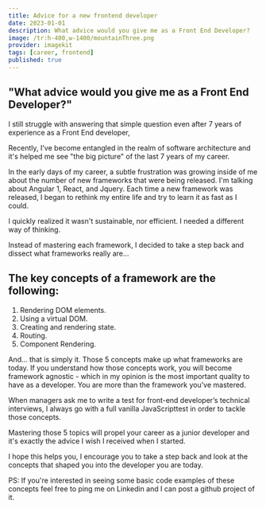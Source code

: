```yaml
---
title: Advice for a new frontend developer
date: 2023-01-01
description: What advice would you give me as a Front End Developer?
image: /tr:h-400,w-1400/mountainThree.png
provider: imagekit
tags: [career, frontend]
published: true
---
```


## "What advice would you give me as a Front End Developer?"

I still struggle with answering that simple question even after 7 years of experience as a Front End developer,

Recently, I've become entangled in the realm of software architecture and it's helped me see "the big picture" of the last 7 years of my career.

In the early days of my career, a subtle frustration was growing inside of me about the number of new frameworks that were being released.
I'm talking about Angular 1, React, and Jquery. Each time a new framework was released, I began to rethink my entire life and try to learn it as fast as I could.

I quickly realized it wasn't sustainable, nor efficient. I needed a different way of thinking.

Instead of mastering each framework, I decided to take a step back and dissect what frameworks really are...

## The key concepts of a framework are the following:

1. Rendering DOM elements.
2. Using a virtual DOM.
3. Creating and rendering state.
4. Routing.
5. Component Rendering.

And... that is simply it. Those 5 concepts make up what frameworks are today. If you understand how those concepts work, you will become framework agnostic - which in my opinion is the most important quality to have as a developer. You are more than the framework you've mastered.

When managers ask me to write a test for front-end developer’s technical interviews, I always go with a full vanilla JavaScripttest in order to tackle those concepts.

Mastering those 5 topics will propel your career as a junior developer and it's exactly the advice I wish I received when I started.

I hope this helps you, I encourage you to take a step back and look at the concepts that shaped you into the developer you are today.

PS: If you're interested in seeing some basic code examples of these concepts feel free to ping me on Linkedin and I can post a github project of it.